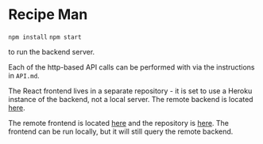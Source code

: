 # Recipe Man

`npm install`
`npm start`

to run the backend server.

Each of the http-based API calls can be performed with via the instructions in `API.md`.

The React frontend lives in a separate repository - it is set to use a Heroku instance of the backend, not a local server.
The remote backend is located [here](recipe-man-db.herokuapp.com).

The remote frontend is located [here](recipe-man-frontend.herokuapp.com) and the repository is [here](https://github.com/trentduffy/recipe-man-frontend). The frontend can be run locally, but it will still query the remote backend.

